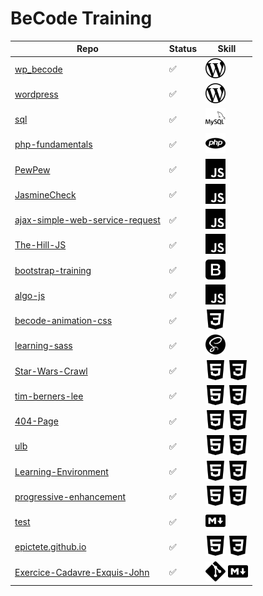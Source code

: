 # BeCode Training
Repo | Status | Skill
-----|--------|--------
[wp_becode](https://github.com/epictete/wp_becode) | :white_check_mark: | <img height="32" width="32" src="./img/wordpress.svg" />
[wordpress](https://github.com/epictete/wordpress) | :white_check_mark: | <img height="32" width="32" src="./img/wordpress.svg" />
[sql](https://github.com/epictete/sql) | :white_check_mark: | <img height="32" width="32" src="./img/mysql.svg" />
[php-fundamentals](https://github.com/epictete/php-fundamentals) | :white_check_mark: | <img height="32" width="32" src="./img/php.svg" />
[PewPew](https://github.com/epictete/PewPew) | :white_check_mark: | <img height="32" width="32" src="./img/javascript.svg" />
[JasmineCheck](https://github.com/epictete/JasmineCheck) | :white_check_mark: | <img height="32" width="32" src="./img/javascript.svg" />
[ajax-simple-web-service-request](https://github.com/epictete/ajax-simple-web-service-request) | :white_check_mark: | <img height="32" width="32" src="./img/javascript.svg" />
[The-Hill-JS](https://github.com/epictete/The-Hill-JS) | :white_check_mark: | <img height="32" width="32" src="./img/javascript.svg" />
[bootstrap-training](https://github.com/epictete/bootstrap-training) | :white_check_mark: | <img height="32" width="32" src="./img/bootstrap.svg" />
[algo-js](https://github.com/epictete/algo-js) | :white_check_mark: | <img height="32" width="32" src="./img/javascript.svg" />
[becode-animation-css](https://github.com/epictete/becode-animation-css) | :white_check_mark: | <img height="32" width="32" src="./img/css3.svg" />
[learning-sass](https://github.com/epictete/learning-sass) | :white_check_mark: | <img height="32" width="32" src="./img/sass.svg" />
[Star-Wars-Crawl](https://github.com/epictete/Star-Wars-Crawl) | :white_check_mark: | <img height="32" width="32" src="./img/html5.svg" /> <img height="32" width="32" src="./img/css3.svg" />
[tim-berners-lee](https://github.com/epictete/tim-berners-lee) | :white_check_mark: | <img height="32" width="32" src="./img/html5.svg" /> <img height="32" width="32" src="./img/css3.svg" />
[404-Page](https://github.com/epictete/404-Page) | :white_check_mark: | <img height="32" width="32" src="./img/html5.svg" /> <img height="32" width="32" src="./img/css3.svg" />
[ulb](https://github.com/epictete/ulb) | :white_check_mark: | <img height="32" width="32" src="./img/html5.svg" /> <img height="32" width="32" src="./img/css3.svg" />
[Learning-Environment](https://github.com/epictete/Learning-Environment) | :white_check_mark: | <img height="32" width="32" src="./img/html5.svg" /> <img height="32" width="32" src="./img/css3.svg" />
[progressive-enhancement](https://github.com/epictete/progressive-enhancement) | :white_check_mark: | <img height="32" width="32" src="./img/html5.svg" /> <img height="32" width="32" src="./img/css3.svg" />
[test](https://github.com/epictete/test) | :white_check_mark: | <img height="32" width="32" src="./img/markdown.svg" />
[epictete.github.io](https://github.com/epictete/epictete.github.io) | :white_check_mark: | <img height="32" width="32" src="./img/html5.svg" /> <img height="32" width="32" src="./img/css3.svg" />
[Exercice-Cadavre-Exquis-John](https://github.com/epictete/Exercice-Cadavre-Exquis-John) | :white_check_mark: | <img height="32" width="32" src="./img/git.svg" /> <img height="32" width="32" src="./img/markdown.svg" />
